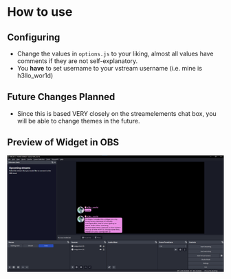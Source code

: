 # How to use

## Configuring
- Change the values in `options.js` to your liking, almost all values have comments if they are not self-explanatory.
- You **have** to set username to your vstream username (i.e. mine is h3llo_wor1d)

## Future Changes Planned
- Since this is based VERY closely on the streamelements chat box, you will be able to change themes in the future.


## Preview of Widget in OBS
![Preview](https://raw.githubusercontent.com/h3llo-wor1d/VStream-Widgets-Collection/main/Chat%20Widget/preview.png)
